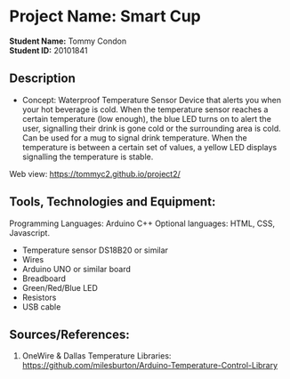 # Project Name: Smart Cup

**Student Name:**  Tommy Condon \
**Student ID:**  20101841

## Description
 - Concept: Waterproof Temperature Sensor Device that alerts you when your hot beverage is cold. When the temperature sensor reaches a certain temperature (low enough), the blue LED turns on to alert the user, signalling their drink is gone cold or the surrounding area is cold. Can be used for a mug to signal drink temperature. When the temperature is between a certain set of values, a yellow LED displays signalling the temperature is stable.

 Web view: https://tommyc2.github.io/project2/

## Tools, Technologies and Equipment:

 Programming Languages: Arduino C++
 Optional languages: HTML, CSS, Javascript.

 - Temperature sensor DS18B20 or similar
 - Wires
 - Arduino UNO or similar board
 - Breadboard
 - Green/Red/Blue LED
 - Resistors
 - USB cable

## Sources/References:

1. OneWire & Dallas Temperature Libraries: https://github.com/milesburton/Arduino-Temperature-Control-Library